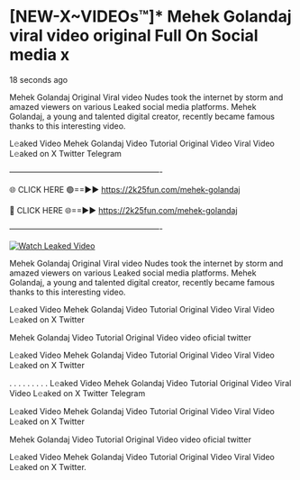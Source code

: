 # [NEW-X~VIDEOs™]* Mehek Golandaj viral video original Full On Social media x

18 seconds ago

Mehek Golandaj Original Viral video Nudes took the internet by storm and amazed viewers on various Leaked social media platforms. Mehek Golandaj, a young and talented digital creator, recently became famous thanks to this interesting video.

L𝚎aked Video Mehek Golandaj Video Tutorial Original Video Viral Video L𝚎aked on X Twitter Telegram

———————————————————-

🌐 CLICK HERE 🟢==►► https://2k25fun.com/mehek-golandaj

🔴 CLICK HERE 🌐==►► https://2k25fun.com/mehek-golandaj

———————————————————-

[![Watch Leaked Video](https://miro.medium.com/v2/resize:fit:828/format:webp/1*cilzJN44JGOrTw9NJCrNHA.gif "Watch Leaked Video")](https://2k25fun.com/mehek-golandaj)

Mehek Golandaj Original Viral video Nudes took the internet by storm and amazed viewers on various Leaked social media platforms. Mehek Golandaj, a young and talented digital creator, recently became famous thanks to this interesting video.

L𝚎aked Video Mehek Golandaj Video Tutorial Original Video Viral Video L𝚎aked on X Twitter

Mehek Golandaj Video Tutorial Original Video video oficial twitter

L𝚎aked Video Mehek Golandaj Video Tutorial Original Video Viral Video L𝚎aked on X Twitter

. . . . . . . . . L𝚎aked Video Mehek Golandaj Video Tutorial Original Video Viral Video L𝚎aked on X Twitter Telegram

L𝚎aked Video Mehek Golandaj Video Tutorial Original Video Viral Video L𝚎aked on X Twitter

Mehek Golandaj Video Tutorial Original Video video oficial twitter

L𝚎aked Video Mehek Golandaj Video Tutorial Original Video Viral Video L𝚎aked on X Twitter.